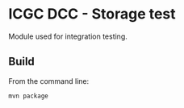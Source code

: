 ICGC DCC - Storage test
===

Module used for integration testing.

Build
---

From the command line:

`mvn package`
